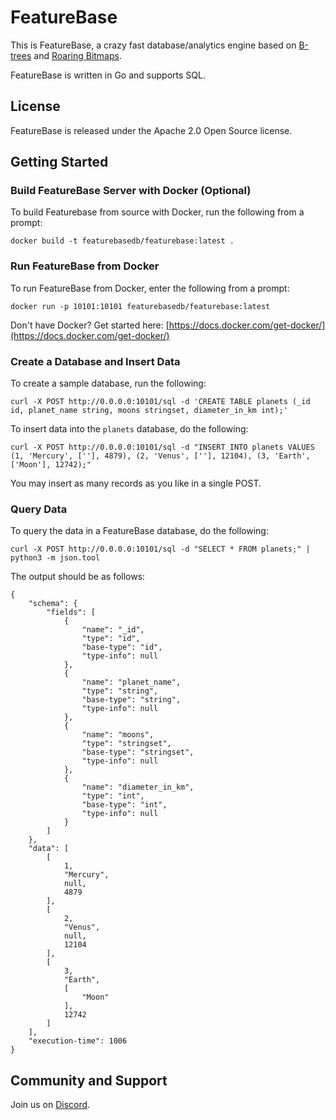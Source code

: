 # FeatureBase

This is FeatureBase, a crazy fast database/analytics engine based on [B-trees](https://en.wikipedia.org/wiki/B-tree) and [Roaring Bitmaps](https://roaringbitmap.org/).

FeatureBase is written in Go and supports SQL.

## License

FeatureBase is released under the Apache 2.0 Open Source license.

## Getting Started

### Build FeatureBase Server with Docker (Optional)

To build Featurebase from source with Docker, run the following from a prompt:

```
docker build -t featurebasedb/featurebase:latest .
```

### Run FeatureBase from Docker

To run FeatureBase from Docker, enter the following from a prompt:

```
docker run -p 10101:10101 featurebasedb/featurebase:latest
```

Don't have Docker? Get started here: [https://docs.docker.com/get-docker/](https://docs.docker.com/get-docker/)

### Create a Database and Insert Data

To create a sample database, run the following:

```
curl -X POST http://0.0.0.0:10101/sql -d 'CREATE TABLE planets (_id id, planet_name string, moons stringset, diameter_in_km int);'
```

To insert data into the `planets` database, do the following:

```
curl -X POST http://0.0.0.0:10101/sql -d "INSERT INTO planets VALUES (1, 'Mercury', [''], 4879), (2, 'Venus', [''], 12104), (3, 'Earth', ['Moon'], 12742);" 
```

You may insert as many records as you like in a single POST.

### Query Data

To query the data in a FeatureBase database, do the following:

```
curl -X POST http://0.0.0.0:10101/sql -d "SELECT * FROM planets;" | python3 -m json.tool
```

The output should be as follows:

```
{
    "schema": {
        "fields": [
            {
                "name": "_id",
                "type": "id",
                "base-type": "id",
                "type-info": null
            },
            {
                "name": "planet_name",
                "type": "string",
                "base-type": "string",
                "type-info": null
            },
            {
                "name": "moons",
                "type": "stringset",
                "base-type": "stringset",
                "type-info": null
            },
            {
                "name": "diameter_in_km",
                "type": "int",
                "base-type": "int",
                "type-info": null
            }
        ]
    },
    "data": [
        [
            1,
            "Mercury",
            null,
            4879
        ],
        [
            2,
            "Venus",
            null,
            12104
        ],
        [
            3,
            "Earth",
            [
                "Moon"
            ],
            12742
        ]
    ],
    "execution-time": 1006
}
```


## Community and Support

Join us on [Discord](https://discord.gg/featurefirstai).


